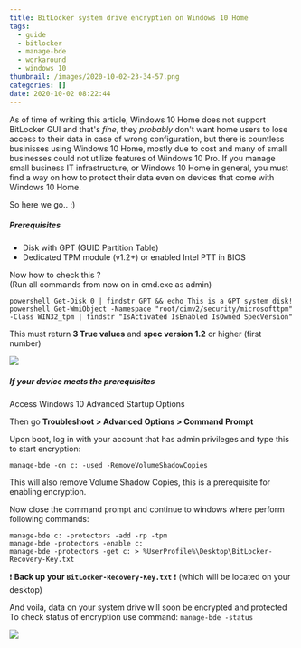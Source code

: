 ```yaml
---
title: BitLocker system drive encryption on Windows 10 Home
tags:
  - guide
  - bitlocker
  - manage-bde
  - workaround
  - windows 10
thumbnail: /images/2020-10-02-23-34-57.png
categories: []
date: 2020-10-02 08:22:44
---
```

As of time of writing this article, Windows 10 Home does not support BitLocker GUI and that's *fine*, they *probably* don't want home users to lose access to their data in case of wrong configuration, but there is countless businisses using Windows 10 Home, mostly due to cost and many of small businesses could not utilize features of Windows 10 Pro.
If you manage small business IT infrastructure, or Windows 10 Home in general, you must find a way on how to protect their data even on devices that come with Windows 10 Home.

So here we go.. :)

##### Prerequisites

- Disk with GPT (GUID Partition Table)
- Dedicated TPM module (v1.2+) or enabled Intel PTT in BIOS

Now how to check this ?  
(Run all commands from now on in cmd.exe as admin)

``` batch
powershell Get-Disk 0 | findstr GPT && echo This is a GPT system disk!
powershell Get-WmiObject -Namespace "root/cimv2/security/microsofttpm" -Class WIN32_tpm | findstr "IsActivated IsEnabled IsOwned SpecVersion"
```

This must return **3 True values** and **spec version 1.2** or higher (first number)

![](/images/2020-10-02-23-35-44.png)

##### If your device meets the prerequisites

Access Windows 10 Advanced Startup Options  

Then go **Troubleshoot > Advanced Options > Command Prompt**

Upon boot, log in with your account that has admin privileges and type this to start encryption:

``` batch
manage-bde -on c: -used -RemoveVolumeShadowCopies
```

This will also remove Volume Shadow Copies, this is a prerequisite for enabling encryption.

Now close the command prompt and continue to windows where perform following commands:

``` batch
manage-bde c: -protectors -add -rp -tpm
manage-bde -protectors -enable c:
manage-bde -protectors -get c: > %UserProfile%\Desktop\BitLocker-Recovery-Key.txt
```

❗ **Back up your `BitLocker-Recovery-Key.txt`** ❗
(which will be located on your desktop)

And voila, data on your system drive will soon be encrypted and protected  
To check status of encryption use command: `manage-bde -status`

![](/images/2020-10-02-23-36-17.png)
